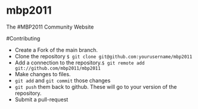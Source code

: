 # mbp2011
The #MBP2011 Community Website

#Contributing 
* Create a Fork of the main branch.
* Clone the repository `$ git clone git@github.com:yourusername/mbp2011`
* Add a connection to the repository.`$ git remote add git://github.com/mbp2011/mbp2011`
* Make changes to files.
* `git add` and `git commit` those changes
* `git push` them back to github. These will go to your version of the repository.
* Submit a pull-request
